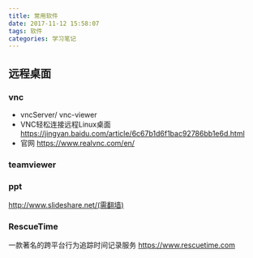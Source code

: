 ```yaml
---
title: 常用软件
date: 2017-11-12 15:58:07
tags: 软件
categories: 学习笔记
---
```


## 远程桌面
### vnc
- vncServer/ vnc-viewer
- VNC轻松连接远程Linux桌面 https://jingyan.baidu.com/article/6c67b1d6f1bac92786bb1e6d.html
- 官网 https://www.realvnc.com/en/

### teamviewer

### ppt
http://www.slideshare.net/(需翻墙)


### RescueTime
一款著名的跨平台行为追踪时间记录服务
https://www.rescuetime.com


